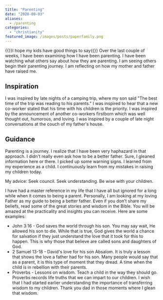 ```yaml
---
title: "Parenting"
date: "2020-08-03"
aliases:
  - /parenting
categories: 
  - "christianity"
featured_image: /images/posts/paperfamily.png
---
```


{{<featuredimage>}}I hope my kids have good things to say{{</featuredimage>}}
Over the last couple of weeks, I have been examining how I have been parenting. I have been watching what others say about how they are parenting. <!--more-->I am seeing others begin their parenting journey. I am reflecting on how my mother and father have raised me.

## Inspiration

I was inspired by late nights of a camping trip, where my son said "The best time of the trip was reading to his parents." I was inspired to hear that a new co-worker stated that his time with his children is the priority. I was inspired by the announcement of another co-workers firstborn which was well thought out, humorous, and loving. I was inspired by a couple of late night conversations at the couch of my father's house.

## Guidance

Parenting is a journey. I realize that I have been very haphazard in that approach. I didn't really even ask how to be a better father. Sure, I gleaned information here or there. I picked up some warning signs. I learned from my experience as a child. I continuously learn from my mistakes in raising my children today.

My advice: Seek council. Seek understanding. Be wise with your children.

I have had a master reference in my life that I have all but ignored for a long while when it comes to being a parent. Personally, I am looking at my loving Father as my guide to being a better father. Even if you don't share my beliefs, read some of the great stories and wisdom in the Bible. You will be amazed at the practicality and insights you can receive. Here are some examples:

- John 3:16 - God saves the world through his son. You may say wait, He allowed his son to die. While that is true, God gives the world a chance for salvation if they just understand the love that it took for this to happen. This is why those that believe are called sons and daughters of God.
- 2 Samuel 13-18 - David's love for his son Absalom. It is truly a lesson that shows the love a father had for his son. Many people would say that as a parent, it is this type of moment that they dread. A time when the child is in rebellion with their parents.
- Proverbs - Lessons on wisdom. Teach a child in the way they should go. Proverbs records life truths that we can impart to our children. I wish that I had started earlier understanding the importance of transferring wisdom to my children. Thank you dad in those moments where I glean that wisdom.
